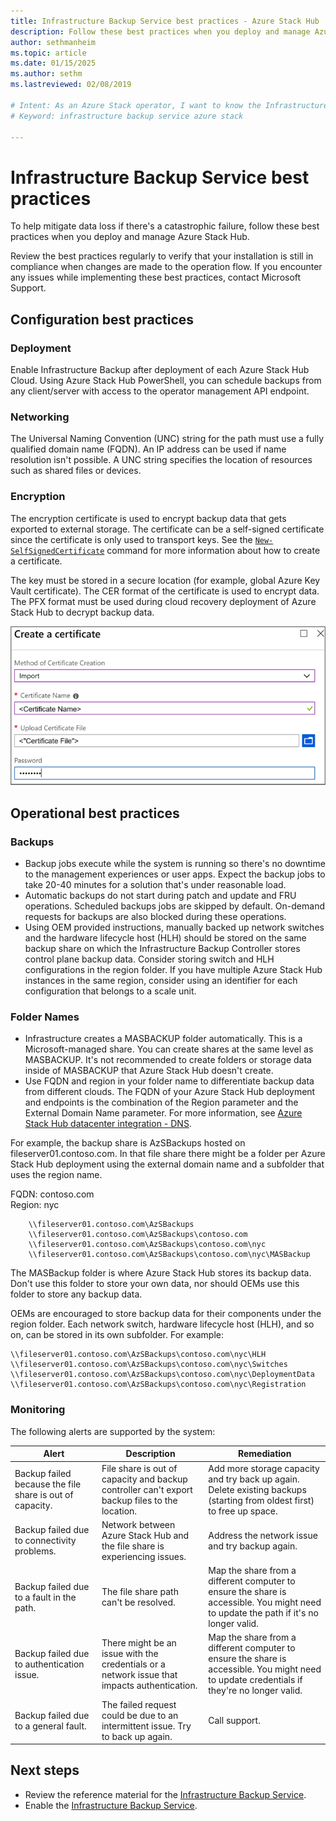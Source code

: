 ```yaml
---
title: Infrastructure Backup Service best practices - Azure Stack Hub 
description: Follow these best practices when you deploy and manage Azure Stack Hub to help mitigate data loss if there's a catastrophic failure.
author: sethmanheim
ms.topic: article
ms.date: 01/15/2025
ms.author: sethm
ms.lastreviewed: 02/08/2019

# Intent: As an Azure Stack operator, I want to know the Infrastructure Backup Services best practices.
# Keyword: infrastructure backup service azure stack

---
```


# Infrastructure Backup Service best practices

To help mitigate data loss if there's a catastrophic failure, follow these best practices when you deploy and manage Azure Stack Hub.

Review the best practices regularly to verify that your installation is still in compliance when changes are made to the operation flow. If you encounter any issues while implementing these best practices, contact Microsoft Support.

## Configuration best practices

### Deployment

Enable Infrastructure Backup after deployment of each Azure Stack Hub Cloud. Using Azure Stack Hub PowerShell, you can schedule backups from any client/server with access to the operator management API endpoint.

### Networking

The Universal Naming Convention (UNC) string for the path must use a fully qualified domain name (FQDN). An IP address can be used if name resolution isn't possible. A UNC string specifies the location of resources such as shared files or devices.

### Encryption

The encryption certificate is used to encrypt backup data that gets exported to external storage. The certificate can be a self-signed certificate since the certificate is only used to transport keys. See the [`New-SelfSignedCertificate`](/powershell/module/pki/new-selfsignedcertificate) command for more information about how to create a certificate.
  
The key must be stored in a secure location (for example, global Azure Key Vault certificate). The CER format of the certificate is used to encrypt data. The PFX format must be used during cloud recovery deployment of Azure Stack Hub to decrypt backup data.

![Stored the certificate in a secure location.](media/azure-stack-backup/azure-stack-backup-encryption-store-cert.png)

## Operational best practices

### Backups

- Backup jobs execute while the system is running so there's no downtime to the management experiences or user apps. Expect the backup jobs to take 20-40 minutes for a solution that's under reasonable load.
- Automatic backups do not start during patch and update and FRU operations. Scheduled backups jobs are skipped by default. On-demand requests for backups are also blocked during these operations.
- Using OEM provided instructions, manually backed up network switches and the hardware lifecycle host (HLH) should be stored on the same backup share on which the Infrastructure Backup Controller stores control plane backup data. Consider storing switch and HLH configurations in the region folder. If you have multiple Azure Stack Hub instances in the same region, consider using an identifier for each configuration that belongs to a scale unit.

### Folder Names

- Infrastructure creates a MASBACKUP folder automatically. This is a Microsoft-managed share. You can create shares at the same level as MASBACKUP. It's not recommended to create folders or storage data inside of MASBACKUP that Azure Stack Hub doesn't create.
- Use FQDN and region in your folder name to differentiate backup data from different clouds. The FQDN of your Azure Stack Hub deployment and endpoints is the combination of the Region parameter and the External Domain Name parameter. For more information, see [Azure Stack Hub datacenter integration - DNS](azure-stack-integrate-dns.md).

For example, the backup share is AzSBackups hosted on fileserver01.contoso.com. In that file share there might be a folder per Azure Stack Hub deployment using the external domain name and a subfolder that uses the region name.

FQDN: contoso.com  
Region: nyc

```console
    \\fileserver01.contoso.com\AzSBackups
    \\fileserver01.contoso.com\AzSBackups\contoso.com
    \\fileserver01.contoso.com\AzSBackups\contoso.com\nyc
    \\fileserver01.contoso.com\AzSBackups\contoso.com\nyc\MASBackup
```

The MASBackup folder is where Azure Stack Hub stores its backup data. Don't use this folder to store your own data, nor should OEMs use this folder to store any backup data.

OEMs are encouraged to store backup data for their components under the region folder. Each network switch, hardware lifecycle host (HLH), and so on, can be stored in its own subfolder. For example:

```console
\\fileserver01.contoso.com\AzSBackups\contoso.com\nyc\HLH
\\fileserver01.contoso.com\AzSBackups\contoso.com\nyc\Switches
\\fileserver01.contoso.com\AzSBackups\contoso.com\nyc\DeploymentData
\\fileserver01.contoso.com\AzSBackups\contoso.com\nyc\Registration
```

### Monitoring

The following alerts are supported by the system:

| Alert                                                   | Description                                                                                     | Remediation                                                                                                                                |
|---------------------------------------------------------|-------------------------------------------------------------------------------------------------|--------------------------------------------------------------------------------------------------------------------------------------------|
| Backup failed because the file share is out of capacity. | File share is out of capacity and backup controller can't export backup files to the location. | Add more storage capacity and try back up again. Delete existing backups (starting from oldest first) to free up space.                    |
| Backup failed due to connectivity problems.             | Network between Azure Stack Hub and the file share is experiencing issues.                          | Address the network issue and try backup again.                                                                                            |
| Backup failed due to a fault in the path.                | The file share path can't be resolved.                                                          | Map the share from a different computer to ensure the share is accessible. You might need to update the path if it's no longer valid.       |
| Backup failed due to authentication issue.               | There might be an issue with the credentials or a network issue that impacts authentication.    | Map the share from a different computer to ensure the share is accessible. You might need to update credentials if they're no longer valid. |
| Backup failed due to a general fault.                    | The failed request could be due to an intermittent issue. Try to back up again.                    | Call support.                                                                                                                               |

## Next steps

- Review the reference material for the [Infrastructure Backup Service](azure-stack-backup-reference.md).
- Enable the [Infrastructure Backup Service](azure-stack-backup-enable-backup-console.md).
